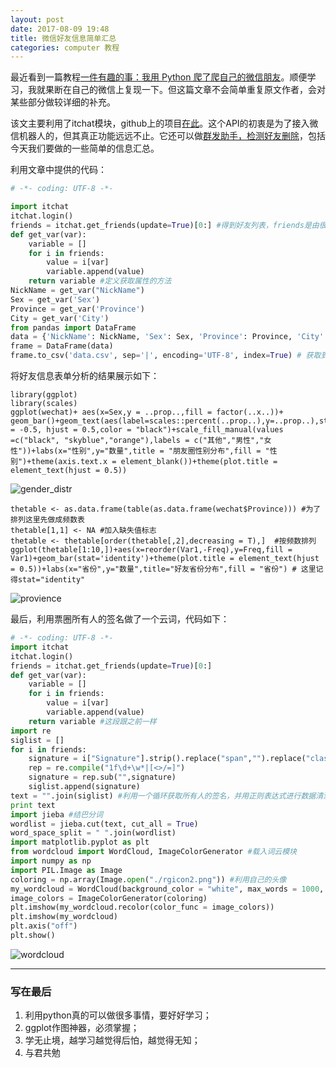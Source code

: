 ```yaml
---
layout: post
date: 2017-08-09 19:48
title: 微信好友信息简单汇总
categories: computer 教程
---
```

最近看到一篇教程[一件有趣的事：我用 Python 爬了爬自己的微信朋友](https://mp.weixin.qq.com/s?__biz=MjM5MDE3OTk2Ng==&mid=2657428155&idx=3&sn=de99d2d605090076670d535680b95e40&chksm=bdd935aa8aaebcbc2e7827b7d82e0d203dabbfe30712fed251f70b2c8c3609591e59b5357a8b&mpshare=1&scene=1&srcid=0730WHLSOP7qWoOCLWvWMne8#rd)。顺便学习，我就果断在自己的微信上复现一下。但这篇文章不会简单重复原文作者，会对某些部分做较详细的补充。

该文主要利用了itchat模块，github上的项目[在此](https://github.com/littlecodersh/itchat)。这个API的初衷是为了接入微信机器人的，但其真正功能远远不止。它还可以做[群发助手，检测好友删除](http://python.jobbole.com/86532/)，包括今天我们要做的一些简单的信息汇总。

利用文章中提供的代码：

``` python
# -*- coding: UTF-8 -*-

import itchat
itchat.login()
friends = itchat.get_friends(update=True)[0:] #得到好友列表，friends是由很多个字典组成的列表，每个字典代表一个好友。字典的属性包括很多（其实就是我们点开好友信息里面的内容），不过有意义的基本就是今天要分析的这几个
def get_var(var):
    variable = []
    for i in friends:
        value = i[var]
        variable.append(value)
    return variable #定义获取属性的方法
NickName = get_var("NickName")
Sex = get_var('Sex')
Province = get_var('Province')
City = get_var('City')
from pandas import DataFrame
data = {'NickName': NickName, 'Sex': Sex, 'Province': Province, 'City': City}
frame = DataFrame(data)
frame.to_csv('data.csv', sep='|', encoding='UTF-8', index=True) # 获取到data.csv ，用来接下来的分析
```

将好友信息表单分析的结果展示如下：

```
library(ggplot)
library(scales)
ggplot(wechat)+ aes(x=Sex,y = ..prop..,fill = factor(..x..))+ geom_bar()+geom_text(aes(label=scales::percent(..prop..),y=..prop..),stat="count",vjust = -0.5, hjust = 0.5,color = "black")+scale_fill_manual(values =c("black", "skyblue","orange"),labels = c("其他","男性","女性"))+labs(x="性别",y="数量",title = "朋友圈性别分布",fill = "性别")+theme(axis.text.x = element_blank())+theme(plot.title = element_text(hjust = 0.5))
```
![gender_distr](http://ocmk8pdgu.bkt.clouddn.com/d0ae1e11c53cee92de30112999c702e6.png)

```
thetable <- as.data.frame(table(as.data.frame(wechat$Province))) #为了排列这里先做成频数表
thetable[1,1] <- NA #加入缺失值标志
thetable <- thetable[order(thetable[,2],decreasing = T),]  #按频数排列
ggplot(thetable[1:10,])+aes(x=reorder(Var1,-Freq),y=Freq,fill = Var1)+geom_bar(stat='identity')+theme(plot.title = element_text(hjust = 0.5))+labs(x="省份",y="数量",title="好友省份分布",fill = "省份") # 这里记得stat="identity"
```
![provience](http://ocmk8pdgu.bkt.clouddn.com/f5d2a7ff04d0976e66203f1d6c80ece0.png)

最后，利用票圈所有人的签名做了一个云词，代码如下：

``` python
# -*- coding: UTF-8 -*-
import itchat
itchat.login()
friends = itchat.get_friends(update=True)[0:]
def get_var(var):
    variable = []
    for i in friends:
        value = i[var]
        variable.append(value)
    return variable #这段跟之前一样
import re
siglist = []
for i in friends:
    signature = i["Signature"].strip().replace("span","").replace("class","").replace("emoji","")
    rep = re.compile("1f\d+\w*|[<>/=]")
    signature = rep.sub("",signature)
    siglist.append(signature)
text = "".join(siglist) #利用一个循环获取所有人的签名，并用正则表达式进行数据清洗（这里直接拷贝的原文，因为不是太掌握正则表达）
print text
import jieba #结巴分词
wordlist = jieba.cut(text, cut_all = True)
word_space_split = " ".join(wordlist)
import matplotlib.pyplot as plt
from wordcloud import WordCloud, ImageColorGenerator #载入词云模块
import numpy as np
import PIL.Image as Image
coloring = np.array(Image.open("./rgicon2.png")) #利用自己的头像
my_wordcloud = WordCloud(background_color = "white", max_words = 1000, mask= coloring, max_font_size = 120, random_state = 42, scale = 2, font_path = "./msyh.ttc").generate(word_space_split) #背景色与头像的背景色一致就可以，参数包括最大词量，字的最大尺寸，random_state相当于seed，scale是放大倍数，字体一定不能省略，在系统字体复制一份到当前路径
image_colors = ImageColorGenerator(coloring)
plt.imshow(my_wordcloud.recolor(color_func = image_colors))
plt.imshow(my_wordcloud)
plt.axis("off")
plt.show()
```
![wordcloud](http://ocmk8pdgu.bkt.clouddn.com/5a75144038f684681174d2c203ad41d8.png)

---

### 写在最后

1. 利用python真的可以做很多事情，要好好学习；
2. ggplot作图神器，必须掌握；
3. 学无止境，越学习越觉得后怕，越觉得无知；
4. 与君共勉

